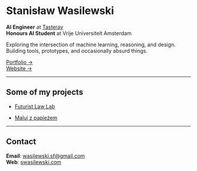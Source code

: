 # Stanisław Wasilewski

**AI Engineer** at [Tasteray](https://tasteray.com)  
**Honours AI Student** at Vrije Universiteit Amsterdam

Exploring the intersection of machine learning, reasoning, and design.  
Building tools, prototypes, and occasionally absurd things.

[Portfolio →](https://swasilewski.com/projects)  
[Website →](https://swasilewski.com)

---

## Some of my projects

- [Futurist Law Lab](https://futuristlawlab.com)
    
- [Maluj z papieżem](https://malujzpapiezem.pl)
    

---

## Contact

**Email**: wasilewski.sf@gmail.com  
**Web**: [swasilewski.com](https://swasilewski.com)
